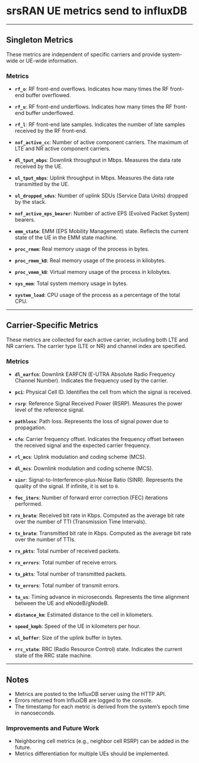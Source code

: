 # srsRAN UE metrics send to influxDB

---

## Singleton Metrics
These metrics are independent of specific carriers and provide system-wide or UE-wide information.

### Metrics

- **`rf_o`**: RF front-end overflows. Indicates how many times the RF front-end buffer overflowed.
- **`rf_u`**: RF front-end underflows. Indicates how many times the RF front-end buffer underflowed.
- **`rf_l`**: RF front-end late samples. Indicates the number of late samples received by the RF front-end.

- **`nof_active_cc`**: Number of active component carriers. The maximum of LTE and NR active component carriers.

- **`dl_tput_mbps`**: Downlink throughput in Mbps. Measures the data rate received by the UE.
- **`ul_tput_mbps`**: Uplink throughput in Mbps. Measures the data rate transmitted by the UE.

- **`ul_dropped_sdus`**: Number of uplink SDUs (Service Data Units) dropped by the stack.
- **`nof_active_eps_bearer`**: Number of active EPS (Evolved Packet System) bearers.
- **`emm_state`**: EMM (EPS Mobility Management) state. Reflects the current state of the UE in the EMM state machine.

- **`proc_rmem`**: Real memory usage of the process in bytes.
- **`proc_rmem_kB`**: Real memory usage of the process in kilobytes.
- **`proc_vmem_kB`**: Virtual memory usage of the process in kilobytes.
- **`sys_mem`**: Total system memory usage in bytes.
- **`system_load`**: CPU usage of the process as a percentage of the total CPU.

---

## Carrier-Specific Metrics
These metrics are collected for each active carrier, including both LTE and NR carriers. The carrier type (LTE or NR) and channel index are specified.

### Metrics

- **`dl_earfcn`**: Downlink EARFCN (E-UTRA Absolute Radio Frequency Channel Number). Indicates the frequency used by the carrier.
- **`pci`**: Physical Cell ID. Identifies the cell from which the signal is received.

- **`rsrp`**: Reference Signal Received Power (RSRP). Measures the power level of the reference signal.
- **`pathloss`**: Path loss. Represents the loss of signal power due to propagation.
- **`cfo`**: Carrier frequency offset. Indicates the frequency offset between the received signal and the expected carrier frequency.

- **`rl_mcs`**: Uplink modulation and coding scheme (MCS).
- **`dl_mcs`**: Downlink modulation and coding scheme (MCS).
- **`sinr`**: Signal-to-Interference-plus-Noise Ratio (SINR). Represents the quality of the signal. If infinite, it is set to `0`.
- **`fec_iters`**: Number of forward error correction (FEC) iterations performed.

- **`rx_brate`**: Received bit rate in Kbps. Computed as the average bit rate over the number of TTI (Transmission Time Intervals).
- **`tx_brate`**: Transmitted bit rate in Kbps. Computed as the average bit rate over the number of TTIs.

- **`rx_pkts`**: Total number of received packets.
- **`rx_errors`**: Total number of receive errors.
- **`tx_pkts`**: Total number of transmitted packets.
- **`tx_errors`**: Total number of transmit errors.

- **`ta_us`**: Timing advance in microseconds. Represents the time alignment between the UE and eNodeB/gNodeB.
- **`distance_km`**: Estimated distance to the cell in kilometers.
- **`speed_kmph`**: Speed of the UE in kilometers per hour.
- **`ul_buffer`**: Size of the uplink buffer in bytes.

- **`rrc_state`**: RRC (Radio Resource Control) state. Indicates the current state of the RRC state machine.

---

## Notes
- Metrics are posted to the InfluxDB server using the HTTP API.
- Errors returned from InfluxDB are logged to the console.
- The timestamp for each metric is derived from the system’s epoch time in nanoseconds.

### Improvements and Future Work
- Neighboring cell metrics (e.g., neighbor cell RSRP) can be added in the future.
- Metrics differentiation for multiple UEs should be implemented.


